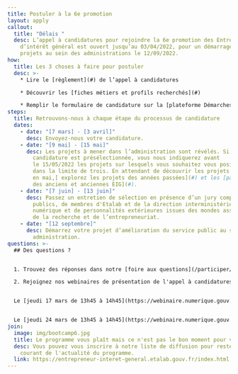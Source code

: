 ```yaml
---
title: Postuler à la 6e promotion
layout: apply
callout:
  title: "Délais "
  desc: L’appel à candidatures pour rejoindre la 6e promotion des Entrepreneurs
    d’intérêt général est ouvert jusqu’au 03/04/2022, pour un démarrage des
    projets au sein des administrations le 12/09/2022.
how:
  title: Les 3 choses à faire pour postuler
  desc: >-
    * Lire le [règlement](#) de l’appel à candidatures

    * Découvrir les [fiches métiers et profils recherchés](#)

    * Remplir le formulaire de candidature sur la [plateforme Démarches Simplifiées](#) avant le dimanche 3 avril 2022, [23h59](https://entrepreneur-interet-general.etalab.gouv.fr/index.html)
steps:
  title: Retrouvons-nous à chaque étape du processus de candidature
  dates:
    - date: "[7 mars] - [3 avril]"
      desc: Envoyez-nous votre candidature.
    - date: "[9 mai] - [15 mai]"
      desc: Les projets à mener dans l’administration sont révélés. Si votre
        candidature est présélectionnée, vous nous indiquerez avant
        le 15/05/2022 les projets sur lesquels vous souhaitez vous positionner,
        dans la limite de trois. En attendant de découvrir les projets dévoilés
        en mai,[ explorez les projets des années passées](#) et les [parcours
        des anciens et anciennes EIG](#).
    - date: "[7 juin] - [13 juin]"
      desc: Passez un entretien de sélection en présence d’un jury composé d’agents
        publics, de membres d'Etalab et de la direction interministérielle du
        numérique et de personnalités extérieures issues des mondes associatif,
        de la recherche et de l’entrepreneuriat.
    - date: "[12 septembre]"
      desc: Démarrez votre projet d’amélioration du service public au sein d’une
        administration.
questions: >-
  ## Des questions ?


  1. Trouvez des réponses dans notre [foire aux questions](/participer/candidats/faq)

  2. Rejoignez nos webinaires de présentation de l'appel à candidatures :


  Le [jeudi 17 mars de 13h45 à 14h45](https://webinaire.numerique.gouv.fr//meeting/signin/5475/creator/1253/hash/018fcbe9305dfc8b6b411243a1f808fc816ede1e)


  Le [jeudi 24 mars de 13h45 à 14h45](https://webinaire.numerique.gouv.fr//meeting/signin/5475/creator/1253/hash/018fcbe9305dfc8b6b411243a1f808fc816ede1e)
join:
  image: img/bootcamp6.jpg
  title: Le programme vous plaît mais ce n'est pas le bon moment pour vous ?
  desc: Vous pouvez vous inscrire à notre liste de diffusion pour rester au
    courant de l'actualité du programme.
  link: https://entrepreneur-interet-general.etalab.gouv.fr/index.html
---
```

